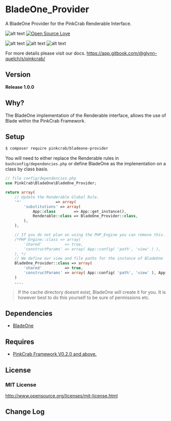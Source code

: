 # BladeOne_Provider
A BladeOne Provider for the PinkCrab Renderable Interface.



![alt text](https://img.shields.io/badge/Current_Version-0.3.0-yellow.svg?style=flat " ") 
[![Open Source Love](https://badges.frapsoft.com/os/mit/mit.svg?v=102)](https://github.com/ellerbrock/open-source-badge/)

![alt text](https://img.shields.io/badge/PHPStan-level%208-brightgreen.svg?style=flat " ") 
![alt text](https://img.shields.io/badge/PHPUnit-PASSING-brightgreen.svg?style=flat " ") 
![alt text](https://img.shields.io/badge/PHCBF-WP_Extra-brightgreen.svg?style=flat " ") 

For more details please visit our docs.
https://app.gitbook.com/@glynn-quelch/s/pinkcrab/


## Version ##
**Release 1.0.0**


## Why? ##
The BladeOne implementation of the Renderable interface, allows the use of Blade within the PinkCrab Framework. 

## Setup ##

````bash 
$ composer require pinkcrab/bladeone-provider
````

You will need to either replace the Renderable rules in ````bashconfig/dependencies.php```` or define BladeOne as the implenentation on a class by class basis.

````php
// file config/dependencies.php
use PinkCrab\BladeOne\BladeOne_Provider;

return array(
	// Update the Renderable Global Rule.
	'*'               => array(
		'substitutions' => array(
			App::class        => App::get_instance(),
			Renderable::class => BladeOne_Provider::class,
		),
	),

    // If you do not plan on using the PHP_Engine you can remove this. 
	/*PHP_Engine::class => array(
		'shared'          => true,
		'constructParams' => array( App::config( 'path', 'view' ) ),
	), */
    // We define our view and file paths for the instance of BladeOne
    BladeOne_Provider::class => array(
		'shared'          => true,
		'constructParams' => array( App::config( 'path', 'view' ), App::config( 'path', 'upload_root/blade_cache' ) ),
	)
    ....
````
> If the cache directory doesnt exist, BladeOne will create it for you. It is however best to do this yourself to be sure of permissions etc.

## Dependencies ##
* [BladeOne](https://github.com/EFTEC/BladeOne)

## Requires ##
* [PinkCrab Framework V0.2.0 and above.](https://github.com/Pink-Crab/Framework__core)


## License ##

### MIT License ###
http://www.opensource.org/licenses/mit-license.html  

## Change Log ##

